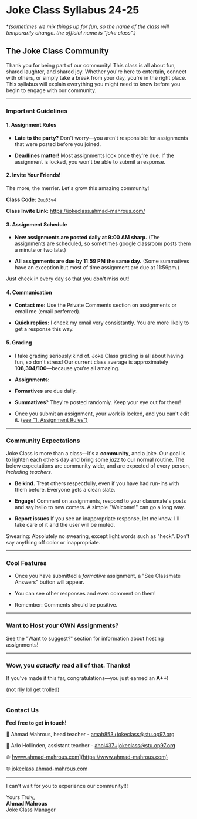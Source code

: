 # Joke Class Syllabus 24-25
**(sometimes we mix things up for fun, so the name of the class will temporarily change. the official name is "joke class".)*  

## The Joke Class Community

Thank you for being part of our community! This class is all about fun, shared laughter, and shared joy. Whether you're here to entertain, connect with others, or simply take a break from your day, you're in the right place. This syllabus will explain everything you might need to know before you begin to engage with our community.  

---

### **Important Guidelines**

#### 1. Assignment Rules

- **Late to the party?** Don't worry—you aren't responsible for assignments that were posted before you joined. 

- **Deadlines matter!** Most assignments lock once they're due. If the assignment is locked, you won't be able to submit a response. 

#### 2. Invite Your Friends! 

The more, the merrier. Let's grow this amazing community! 

**Class Code:** `2uq63v4`

**Class Invite Link:** https://jokeclass.ahmad-mahrous.com/


#### 3. Assignment Schedule

- **New assignments are posted daily at 9:00 AM sharp.** (The assignments are scheduled, so sometimes google classroom posts them a minute or two late.)

- **All assignments are due by 11:59 PM the same day.** (Some summatives have an exception but most of time assignment are due at 11:59pm.)

Just check in every day so that you don't miss out! 

#### 4. Communication

- **Contact me:** Use the Private Comments section on assignments or email me (email perferred). 

- **Quick replies:** I check my email very consistantly. You are more likely to get a response this way.


#### 5. Grading 

- I take grading seriously.kind of. Joke Class grading is all about having fun, so don't stress! Our current class average is approximately **108,394/100**—because you're all amazing.

- **Assignments:**  

 - **Formatives** are due daily.  

 - **Summatives**? They're posted randomly. Keep your eye out for them!

- Once you submit an assignment, your work is locked, and you can't edit it. [(see "1. Assignment Rules")](https://jokeclass.ahmad-mahrous.com/syllabus#1-assignment-rules)

---

### **Community Expectations**

Joke Class is more than a class—it's a **community**, and a joke. Our goal is to lighten each others day and bring some *jazz* to our normal routine. The below expectations are community wide, and are expected of every person, *including teachers*. 

- **Be kind.** Treat others respectfully, even if you have had run-ins with them before. Everyone gets a clean slate.

- **Engage!** Comment on assignments, respond to your classmate's posts and say hello to new comers. A simple "Welcome!" can go a long way. 

- **Report issues** If you see an inappropriate response, let me know. I'll take care of it and the user will be muted.

Swearing: Absolutely no swearing, except light words such as "heck". Don't say anything off color or inappropriate.

---

### **Cool Features**

- Once you have submitted a *formative* assignment, a "See Classmate Answers" button will appear. 

 - You can see other responses and even comment on them! 

 - Remember: Comments should be positive. 

---

### **Want to Host your OWN Assignments?** 

See the "Want to suggest?" section for information about hosting assignments!

---

### **Wow, you** ***actually*** **read all of that. Thanks!**

If you've made it this far, congratulations—you just earned an **A++!** 

(not rlly lol get trolled)

---

### **Contact Us** 

**Feel free to get in touch!**   

📧 Ahmad Mahrous, head teacher - amah853+jokeclass@stu.op97.org

📧 Arlo Hollinden, assistant teacher - ahol437+jokeclass@stu.op97.org 

🌐 [www.ahmad-mahrous.com](https://www.ahmad-mahrous.com) 

🌐 [jokeclass.ahmad-mahrous.com](https://jokeclass.ahmad-mahrous.com) 

---

I can't wait for you to experience our community!!!

Yours Truly,     
**Ahmad Mahrous**   
Joke Class Manager   
